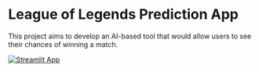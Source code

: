 # League of Legends Prediction App

This project aims to develop an AI-based tool that would allow users to see their chances of winning a match.

[![Streamlit App](https://static.streamlit.io/badges/streamlit_badge_black_white.svg)](https://share.streamlit.io/kincheong/streamlit_lol/main/main.py)
